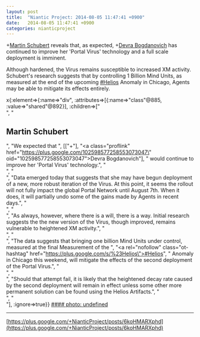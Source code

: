 ```yaml
---
layout: post
title:  "Niantic Project: 2014-08-05 11:47:41 +0900"
date:   2014-08-05 11:47:41 +0900
categories: nianticproject
---
```

+[Martin Schubert](https://plus.google.com/100425314717666507497 "") reveals that, as expected, +[Devra Bogdanovich](https://plus.google.com/102598577258553073047 "") has continued to improve her 'Portal Virus' technology and a full scale deployment is imminent.

Although hardened, the Virus remains susceptible to increased XM activity. Schubert's research suggests that by controlling 1 Billion Mind Units, as measured at the end of the upcoming [#Helios](https://plus.google.com/s/%23Helios "") Anomaly in Chicago, Agents may be able to mitigate its effects entirely.

x{:element=>{:name=>"div", :attributes=>[{:name=>"class"@885, :value=>"shared"@892}], :children=>["<br />", "<h2>Martin Schubert</h2>", "We expected that ", [["+"], "<a class=\"proflink\" href=\"https://plus.google.com/102598577258553073047\" oid=\"102598577258553073047\">Devra Bogdanovich</a>"], " would continue to improve her 'Portal Virus' technology.", "<br />", "<br />", "Data emerged today that suggests that she may have begun deployment of a new, more robust iteration of the Virus. At this point, it seems the rollout will not fully impact the global Portal Network until August 7th. When it does, it will partially undo some of the gains made by Agents in recent days.", "<br />", "<br />", "As always, however, where there is a will, there is a way. Initial research suggests the the new version of the Virus, though improved, remains vulnerable to heightened XM activity.", "<br />", "<br />", "The data suggests that bringing one billion Mind Units under control, measured at the final Measurement of the ", "<a rel=\"nofollow\" class=\"ot-hashtag\" href=\"https://plus.google.com/s/%23Helios\">#Helios</a>", " Anomaly in Chicago this weekend, will mitigate the effects of the second deployment of the Portal Virus.", "<br />", "<br />", "Should that attempt fail, it is likely that the heightened decay rate caused by the second deployment will remain in effect unless some other more permanent solution can be found using the Helios Artifacts.", "<br />", "<br />"], :ignore=>true}}
[#### photo: undefined](https://lh4.googleusercontent.com/-D44JzvWP9RQ/U-BDDqdkiUI/AAAAAAAABjA/5u6ss9YaXMc/Billion.png "")
- - -
[https://plus.google.com/+NianticProject/posts/6koHMARXphd](https://plus.google.com/+NianticProject/posts/6koHMARXphd)
